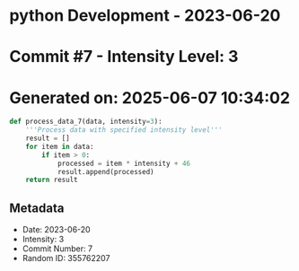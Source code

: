 ﻿# python Development - 2023-06-20
# Commit #7 - Intensity Level: 3
# Generated on: 2025-06-07 10:34:02
```python
def process_data_7(data, intensity=3):
    '''Process data with specified intensity level'''
    result = []
    for item in data:
        if item > 0:
            processed = item * intensity + 46
            result.append(processed)
    return result
```
## Metadata
- Date: 2023-06-20
- Intensity: 3
- Commit Number: 7
- Random ID: 355762207

